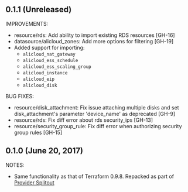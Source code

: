 ## 0.1.1 (Unreleased)

IMPROVEMENTS:

- resource/rds: Add ability to import existing RDS resources [GH-16]
- datasource/alicloud_zones: Add more options for filtering [GH-19]
- Added support for importing:
  - `alicloud_nat_gateway`
  - `alicloud_ess_schedule`
  - `alicloud_ess_scaling_group`
  - `alicloud_instance`
  - `alicloud_eip`
  - `alicloud_disk`

BUG FIXES:

- resource/disk_attachment: Fix issue attaching multiple disks and set disk_attachment's parameter 'device_name' as deprecated [GH-9]
- resource/rds: Fix diff error about rds security_ips [GH-13]
- resource/security_group_rule: Fix diff error when authorizing security group rules [GH-15]

## 0.1.0 (June 20, 2017)

NOTES:

* Same functionality as that of Terraform 0.9.8. Repacked as part of [Provider Splitout](https://www.hashicorp.com/blog/upcoming-provider-changes-in-terraform-0-10/)
